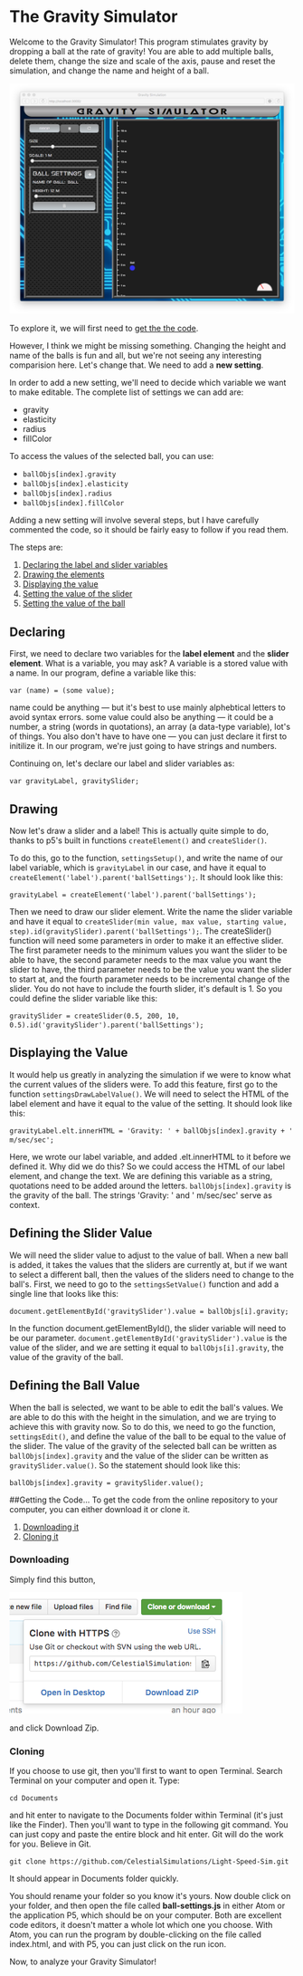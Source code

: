 # The Gravity Simulator

Welcome to the Gravity Simulator! This program stimulates gravity by dropping a ball at
the rate of gravity! You are able to add multiple balls, delete them, change the size and scale of the axis, pause and reset the simulation, and change the name and height of a ball.

![preview](preview.png "Gravity Simulator")

To explore it, we will first need to [get the the code](#getting-the-code).

However, I think we might be missing something. Changing the height and name of the balls is fun and all, but we're not seeing any interesting comparision here. Let's change that. We need to add a **new setting**.

In order to add a new setting, we'll need to decide which variable we want to make editable. The complete list of settings we can add are:
* gravity
* elasticity
* radius
* fillColor

To access the values of the selected ball, you can use:

* `ballObjs[index].gravity`
* `ballObjs[index].elasticity`
* `ballObjs[index].radius`
* `ballObjs[index].fillColor`

Adding a new setting will involve several steps, but I have carefully commented the code, so it should be fairly easy to follow if you read them.

The steps are:
  1. [Declaring the label and slider variables](#declaring)
  2. [Drawing the elements](#drawing)
  3. [Displaying the value](#displaying-the-value)
  4. [Setting the value of the slider](#defining-the-slider-value)
  5. [Setting the value of the ball](#defining-the-ball-value)

## Declaring
First, we need to declare two variables for the **label element** and the **slider element**. What is a variable, you may ask? A variable is a stored value with a name. In our program, define a variable like this:

```
var (name) = (some value);
```

name could be anything — but it's best to use mainly alphebtical letters to avoid syntax errors. some value could also be anything — it could be a number, a string (words in quotations), an array (a data-type variable), lot's of things. You also don't have to have one — you can just declare it first to initilize it. In our program, we're just going to have strings and numbers.

Continuing on, let's declare our label and slider variables as:
```
var gravityLabel, gravitySlider;
```

## Drawing
Now let's draw a slider and a label! This is actually quite simple to do, thanks to p5's built in functions `createElement()` and `createSlider()`.

To do this, go to the function, `settingsSetup()`, and write the name of our label variable, which is `gravityLabel` in our case, and have it equal to `createElement('label').parent('ballSettings');`. It should look like this:

```
gravityLabel = createElement('label').parent('ballSettings');
```

Then we need to draw our slider element. Write the name the slider variable and have it equal to `createSlider(min value, max value, starting value, step).id(gravitySlider).parent('ballSettings');`. The createSlider() function will need some parameters in order to make it an effective slider. The first parameter needs to the minimum values you want the slider to be able to have, the second parameter needs to the max value you want the slider to have, the third parameter needs to be the value you want the slider to start at, and the fourth parameter needs to be incremental change of the slider. You do not have to include the fourth slider, it's default is 1. So you could define the slider variable like this:

```
gravitySlider = createSlider(0.5, 200, 10, 0.5).id('gravitySlider').parent('ballSettings');
```

## Displaying the Value
It would help us greatly in analyzing the simulation if we were to know what the current values of the sliders were. To add this feature, first go to the function `settingsDrawLabelValue()`. We will need to select the HTML of the label element and have it equal to the value of the setting. It should look like this:

```
gravityLabel.elt.innerHTML = 'Gravity: ' + ballObjs[index].gravity + ' m/sec/sec';
```

Here, we wrote our label variable, and added .elt.innerHTML to it before we defined it. Why did we do this? So we could access the HTML of our label element, and change the text. We are defining this variable as a string, quotations need to be added around the letters.  `ballObjs[index].gravity` is the gravity of the ball. The strings 'Gravity: ' and ' m/sec/sec' serve as context.

## Defining the Slider Value
We will need the slider value to adjust to the value of ball. When a new ball is added, it takes the values that the sliders are currently at, but if we want to select a different ball, then the values of the sliders need to change to the ball's. First, we need to go to the `settingsSetValue()` function and add a single line that looks like this:

```
document.getElementById('gravitySlider').value = ballObjs[i].gravity;
```

In the function document.getElementById(), the slider variable will need to be our parameter. `document.getElementById('gravitySlider').value` is the value of the slider, and we are setting it equal to `ballObjs[i].gravity`, the value of the gravity of the ball.

## Defining the Ball Value
When the ball is selected, we want to be able to edit the ball's values. We are able to do this with the height in the simulation, and we are trying to achieve this with gravity now. So to do this, we need to go the function, `settingsEdit()`, and define the value of the ball to be equal to the value of the slider. The value of the gravity of the selected ball can be written as `ballObjs[index].gravity` and the value of the slider can be written as `gravitySlider.value()`. So the statement should look like this:

```
ballObjs[index].gravity = gravitySlider.value();
```

##Getting the Code...
To get the code from the online repository to your computer, you can either download it or clone it.

1. [Downloading it](#downloading)
2. [Cloning it](#cloning)

### Downloading

Simply find this button,

![alt download](downloadbtn.png "download")

and click Download Zip.

### Cloning

If you choose to use git, then you'll first to want to open Terminal. Search Terminal on your computer
and open it. Type:

```
cd Documents
```
and hit enter to navigate to the Documents folder within Terminal (it's just like the Finder). Then you'll want to
type in the following git command. You can just copy and paste the entire block and hit enter. Git will
do the work for you. Believe in Git.

```
git clone https://github.com/CelestialSimulations/Light-Speed-Sim.git
```
It should appear in Documents folder quickly.

You should rename your folder so you know it's yours. Now double click on your folder, and then open the file called **ball-settings.js** in either Atom or the application P5, which should be on your computer. Both are excellent code editors, it doesn't matter a whole lot which one you choose. With Atom, you can run the program by double-clicking on the file called index.html, and with P5, you can just click on the run icon.

Now, to analyze your Gravity Simulator!